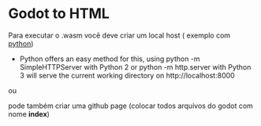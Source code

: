 # Godot to HTML

Para executar o .wasm você deve criar um local host ( exemplo com [python](https://docs.godotengine.org/en/3.0/getting_started/workflow/export/exporting_for_web.html#export-options))

- Python offers an easy method for this, using python -m SimpleHTTPServer with Python 2 or python -m http.server with Python 3 will serve the current working directory on http://localhost:8000


ou 


pode também criar uma github page (colocar todos arquivos do godot com nome **index**)
